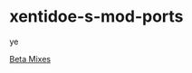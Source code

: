 # xentidoe-s-mod-ports

ye

[Beta Mixes](https://v6p9d9t4.ssl.hwcdn.net/html/3840158/fnf-beta-mixes-html5-ver1/index.html)
